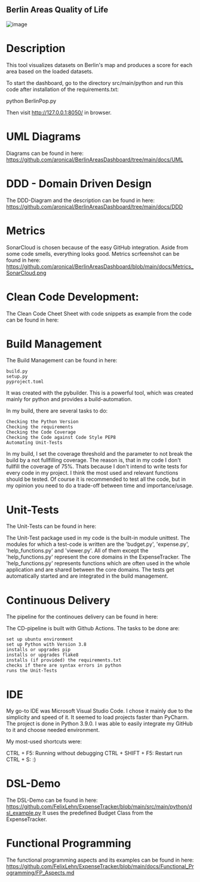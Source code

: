 ## Berlin Areas Quality of Life

![image](https://user-images.githubusercontent.com/73293783/152703893-8cdbdb76-374a-4c54-b41d-91146a847249.png)


# Description

This tool visualizes datasets on Berlin's map and produces a score for each area based on the loaded datasets.

To start the dashboard, go to the directory src/main/python and run this code after installation of the requirements.txt:

python BerlinPop.py

Then visit http://127.0.0.1:8050/ in browser.

# UML Diagrams

Diagrams can be found in here: https://github.com/aronical/BerlinAreasDashboard/tree/main/docs/UML


# DDD - Domain Driven Design

The DDD-Diagram and the description can be found in here: https://github.com/aronical/BerlinAreasDashboard/tree/main/docs/DDD

# Metrics

SonarCloud is chosen because of the easy GitHub integration. Aside from some code smells, everything looks good. Metrics scrfeenshot can be found in here: https://github.com/aronical/BerlinAreasDashboard/blob/main/docs/Metrics_SonarCloud.png


# Clean Code Development:

The Clean Code Cheet Sheet with code snippets as example from the code can be found in here: 

# Build Management

The Build Management can be found in here:

    build.py 
    setup.py 
    pyproject.toml 

It was created with the pybuilder. This is a powerful tool, which was created mainly for python and provides a build-automation.

In my build, there are several tasks to do:

    Checking the Python Version
    Checking the requirements
    Checking the Code Coverage
    Checking the Code against Code Style PEP8
    Automating Unit-Tests

In my build, I set the coverage threshold and the parameter to not break the build by a not fullfilling coverage. The reason is, that in my code I don't fullfill the coverage of 75%. Thats because I don't intend to write tests for every code in my project. I think the most used and relevant functions should be tested. Of course it is recommended to test all the code, but in my opinion you need to do a trade-off between time and importance/usage.

# Unit-Tests

The Unit-Tests can be found in here: 


The Unit-Test package used in my code is the built-in module unittest. The modules for which a test-code is written are the 'budget.py', 'expense.py', 'help_functions.py' and 'viewer.py'. All of them except the 'help_functions.py' represent the core domains in the ExpenseTracker. The 'help_functions.py' represents functions which are often used in the whole application and are shared between the core domains. The tests get automatically started and are integrated in the build management.


# Continuous Delivery

The pipeline for the continoues delivery can be found in here: 


The CD-pipeline is built with Github Actions. The tasks to be done are:

    set up ubuntu environment
    set up Python with Version 3.8
    installs or upgrades pip
    installs or upgrades flake8
    installs (if provided) the requirements.txt
    checks if there are syntax errors in python
    runs the Unit-Tests

# IDE

My go-to IDE was Microsoft Visual Studio Code. I chose it mainly due to the simplicity and speed of it. It seemed to load projects faster than PyCharm. The project is done in Python 3.9.0. I was able to easily integrate my GitHub to it and choose needed environment.

My most-used shortcuts were:

CTRL + F5: Running without debugging
CTRL + SHIFT + F5: Restart run
CTRL + S: :)


# DSL-Demo

The DSL-Demo can be found in here: https://github.com/FelixLehn/ExpenseTracker/blob/main/src/main/python/dsl_example.py It uses the predefined Budget Class from the ExpenseTracker.

# Functional Programming

The functional programming aspects and its examples can be found in here: https://github.com/FelixLehn/ExpenseTracker/blob/main/docs/Functional_Programming/FP_Aspects.md

